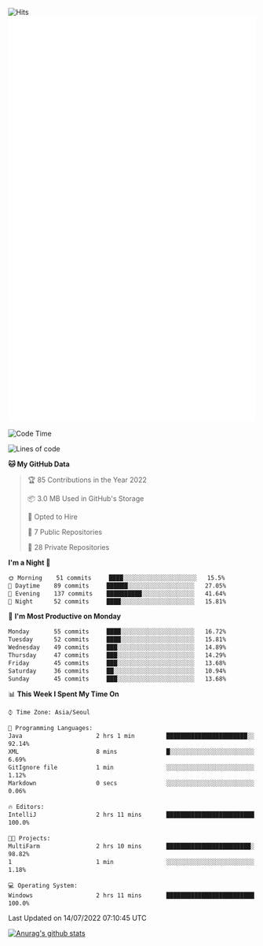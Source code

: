 ![Hits](https://hits.seeyoufarm.com/api/count/incr/badge.svg?url=https%3A%2F%2Fgithub.com%2Fkokose1234&count_bg=%2379C83D&title_bg=%23555555&icon=apple.svg&icon_color=%23E7E7E7&title=hits&edge_flat=false)
<br/>
![Metrics](https://github.com/kokose1234/kokose1234/blob/main/github-metrics.svg)

<!--START_SECTION:waka-->
![Code Time](http://img.shields.io/badge/Code%20Time-653%20hrs%2054%20mins-blue)

![Lines of code](https://img.shields.io/badge/From%20Hello%20World%20I%27ve%20Written-940%20Thousand%20lines%20of%20code-blue)

**🐱 My GitHub Data** 

> 🏆 85 Contributions in the Year 2022
 > 
> 📦 3.0 MB Used in GitHub's Storage 
 > 
> 💼 Opted to Hire
 > 
> 📜 7 Public Repositories 
 > 
> 🔑 28 Private Repositories  
 > 
**I'm a Night 🦉** 

```text
🌞 Morning    51 commits     ████░░░░░░░░░░░░░░░░░░░░░   15.5% 
🌆 Daytime    89 commits     ██████░░░░░░░░░░░░░░░░░░░   27.05% 
🌃 Evening    137 commits    ██████████░░░░░░░░░░░░░░░   41.64% 
🌙 Night      52 commits     ████░░░░░░░░░░░░░░░░░░░░░   15.81%

```
📅 **I'm Most Productive on Monday** 

```text
Monday       55 commits     ████░░░░░░░░░░░░░░░░░░░░░   16.72% 
Tuesday      52 commits     ████░░░░░░░░░░░░░░░░░░░░░   15.81% 
Wednesday    49 commits     ███░░░░░░░░░░░░░░░░░░░░░░   14.89% 
Thursday     47 commits     ███░░░░░░░░░░░░░░░░░░░░░░   14.29% 
Friday       45 commits     ███░░░░░░░░░░░░░░░░░░░░░░   13.68% 
Saturday     36 commits     ██░░░░░░░░░░░░░░░░░░░░░░░   10.94% 
Sunday       45 commits     ███░░░░░░░░░░░░░░░░░░░░░░   13.68%

```


📊 **This Week I Spent My Time On** 

```text
⌚︎ Time Zone: Asia/Seoul

💬 Programming Languages: 
Java                     2 hrs 1 min         ███████████████████████░░   92.14% 
XML                      8 mins              █░░░░░░░░░░░░░░░░░░░░░░░░   6.69% 
GitIgnore file           1 min               ░░░░░░░░░░░░░░░░░░░░░░░░░   1.12% 
Markdown                 0 secs              ░░░░░░░░░░░░░░░░░░░░░░░░░   0.06%

🔥 Editors: 
IntelliJ                 2 hrs 11 mins       █████████████████████████   100.0%

🐱‍💻 Projects: 
MultiFarm                2 hrs 10 mins       ████████████████████████░   98.82% 
1                        1 min               ░░░░░░░░░░░░░░░░░░░░░░░░░   1.18%

💻 Operating System: 
Windows                  2 hrs 11 mins       █████████████████████████   100.0%

```


 Last Updated on 14/07/2022 07:10:45 UTC
<!--END_SECTION:waka-->

[![Anurag's github stats](https://github-readme-stats.vercel.app/api?username=kokose1234&theme=dracula)](https://github.com/anuraghazra/github-readme-stats)



	
